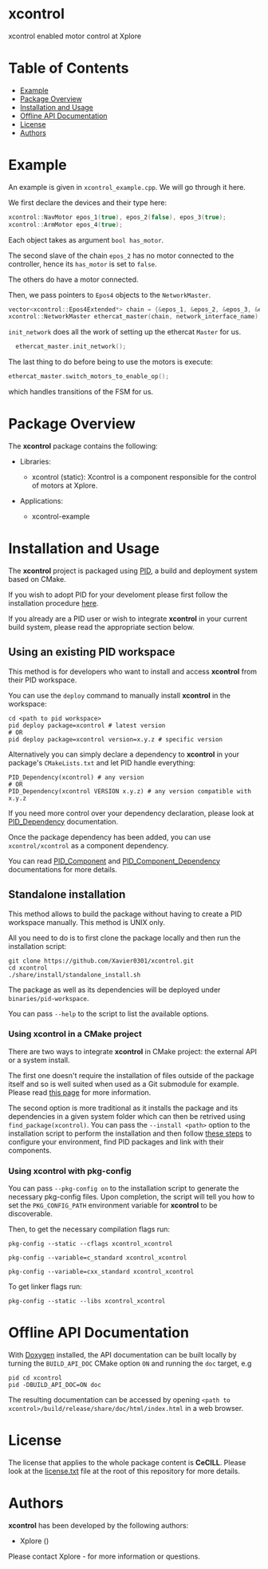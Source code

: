 
xcontrol
==============

xcontrol enabled motor control at Xplore

# Table of Contents
 - [Example](#example)
 - [Package Overview](#package-overview)
 - [Installation and Usage](#installation-and-usage)
 - [Offline API Documentation](#offline-api-documentation)
 - [License](#license)
 - [Authors](#authors)

Example
================

An example is given in `xcontrol_example.cpp`. We will go through it here.

We first declare the devices and their type here:
```c++
xcontrol::NavMotor epos_1(true), epos_2(false), epos_3(true);
xcontrol::ArmMotor epos_4(true);
```
Each object takes as argument `bool has_motor`. 

The second slave of the chain `epos_2` has no motor connected to the controller, hence its `has_motor` is set to `false`.

The others do have a motor connected.

Then, we pass pointers to `Epos4` objects to the `NetworkMaster`.  

```c++
vector<xcontrol::Epos4Extended*> chain = {&epos_1, &epos_2, &epos_3, &epos_4};
xcontrol::NetworkMaster ethercat_master(chain, network_interface_name);
```

`init_network` does all the work of setting up the ethercat `Master` for us. 
```c++
  ethercat_master.init_network();
```

The last thing to do before being to use the motors is execute:
```c++
ethercat_master.switch_motors_to_enable_op();
```
which handles transitions of the FSM for us.


Package Overview
================

The **xcontrol** package contains the following:

 * Libraries:

   * xcontrol (static): Xcontrol is a component responsible for the control of motors at Xplore.

 * Applications:

   * xcontrol-example


Installation and Usage
======================

The **xcontrol** project is packaged using [PID](http://pid.lirmm.net), a build and deployment system based on CMake.

If you wish to adopt PID for your develoment please first follow the installation procedure [here](http://pid.lirmm.net/pid-framework/pages/install.html).

If you already are a PID user or wish to integrate **xcontrol** in your current build system, please read the appropriate section below.


## Using an existing PID workspace

This method is for developers who want to install and access **xcontrol** from their PID workspace.

You can use the `deploy` command to manually install **xcontrol** in the workspace:
```
cd <path to pid workspace>
pid deploy package=xcontrol # latest version
# OR
pid deploy package=xcontrol version=x.y.z # specific version
```
Alternatively you can simply declare a dependency to **xcontrol** in your package's `CMakeLists.txt` and let PID handle everything:
```
PID_Dependency(xcontrol) # any version
# OR
PID_Dependency(xcontrol VERSION x.y.z) # any version compatible with x.y.z
```

If you need more control over your dependency declaration, please look at [PID_Dependency](https://pid.lirmm.net/pid-framework/assets/apidoc/html/pages/Package_API.html#pid-dependency) documentation.

Once the package dependency has been added, you can use `xcontrol/xcontrol` as a component dependency.

You can read [PID_Component](https://pid.lirmm.net/pid-framework/assets/apidoc/html/pages/Package_API.html#pid-component) and [PID_Component_Dependency](https://pid.lirmm.net/pid-framework/assets/apidoc/html/pages/Package_API.html#pid-component-dependency) documentations for more details.
## Standalone installation

This method allows to build the package without having to create a PID workspace manually. This method is UNIX only.

All you need to do is to first clone the package locally and then run the installation script:
 ```
git clone https://github.com/Xavier0301/xcontrol.git
cd xcontrol
./share/install/standalone_install.sh
```
The package as well as its dependencies will be deployed under `binaries/pid-workspace`.

You can pass `--help` to the script to list the available options.

### Using **xcontrol** in a CMake project
There are two ways to integrate **xcontrol** in CMake project: the external API or a system install.

The first one doesn't require the installation of files outside of the package itself and so is well suited when used as a Git submodule for example.
Please read [this page](https://pid.lirmm.net/pid-framework/pages/external_API_tutorial.html#using-cmake) for more information.

The second option is more traditional as it installs the package and its dependencies in a given system folder which can then be retrived using `find_package(xcontrol)`.
You can pass the `--install <path>` option to the installation script to perform the installation and then follow [these steps](https://pid.lirmm.net/pid-framework/pages/external_API_tutorial.html#third-step--extra-system-configuration-required) to configure your environment, find PID packages and link with their components.
### Using **xcontrol** with pkg-config
You can pass `--pkg-config on` to the installation script to generate the necessary pkg-config files.
Upon completion, the script will tell you how to set the `PKG_CONFIG_PATH` environment variable for **xcontrol** to be discoverable.

Then, to get the necessary compilation flags run:

```
pkg-config --static --cflags xcontrol_xcontrol
```

```
pkg-config --variable=c_standard xcontrol_xcontrol
```

```
pkg-config --variable=cxx_standard xcontrol_xcontrol
```

To get linker flags run:

```
pkg-config --static --libs xcontrol_xcontrol
```




Offline API Documentation
=========================

With [Doxygen](https://www.doxygen.nl) installed, the API documentation can be built locally by turning the `BUILD_API_DOC` CMake option `ON` and running the `doc` target, e.g
```
pid cd xcontrol
pid -DBUILD_API_DOC=ON doc
```
The resulting documentation can be accessed by opening `<path to xcontrol>/build/release/share/doc/html/index.html` in a web browser.

License
=======

The license that applies to the whole package content is **CeCILL**. Please look at the [license.txt](./license.txt) file at the root of this repository for more details.

Authors
=======

**xcontrol** has been developed by the following authors: 
+ Xplore ()

Please contact Xplore -  for more information or questions.

